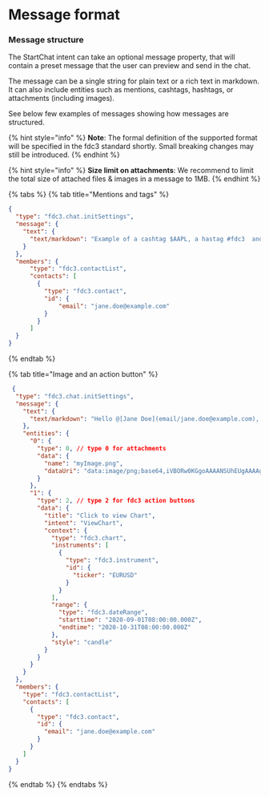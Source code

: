 # Message format

### **Message structure**

The StartChat intent can take an optional message property, that will contain a preset message that the user can preview and send in the chat.

The message can be a single string for plain text or a rich text in markdown. It can also include entities such as mentions, cashtags, hashtags, or attachments (including images).

See below few examples of messages showing how messages are structured.

{% hint style="info" %}
**Note**: The formal definition of the supported format will be specified in the fdc3 standard shortly. Small breaking changes may still be introduced.
{% endhint %}

{% hint style="info" %}
**Size limit on attachments**: We recommend to limit the total size of attached files & images in a message to 1MB.
{% endhint %}

{% tabs %}
{% tab title="Mentions and tags" %}
```json
{
  "type": "fdc3.chat.initSettings",
  "message": {
    "text": {
      "text/markdown": "Example of a cashtag $AAPL, a hastag #fdc3  and a mention @[Jane Doe](email/jane.doe@example.com) !"
    }
  },
  "members": {
      "type": "fdc3.contactList",
      "contacts": [
        {
          "type": "fdc3.contact",
          "id": {
              "email": "jane.doe@example.com"
          }
        }
      ]
  }
}
```
{% endtab %}

{% tab title="Image and an action button" %}
```json
 {
  "type": "fdc3.chat.initSettings",
  "message": {
    "text": {
      "text/markdown": "Hello @[Jane Doe](email/jane.doe@example.com), can you see the image and chart attached? Could it affect the price of $AAPL? *italics* **bold**"
    },
    "entities": {
      "0": {
        "type": 0, // type 0 for attachments
        "data": {
          "name": "myImage.png",
          "dataUri": "data:image/png;base64,iVBORw0KGgoAAAANSUhEUgAAAAgAAAAIAQMAAAD+wSzIAAAABlBMVEX///+/v7+jQ3Y5AAAADklEQVQI12P4AIX8EAgALgAD/aNpbtEAAAAASUVORK5CYII"
        }
      },
      "1": {
        "type": 2, // type 2 for fdc3 action buttons
        "data": {
          "title": "Click to view Chart",
          "intent": "ViewChart",
          "context": {
            "type": "fdc3.chart",
            "instruments": [
              {
                "type": "fdc3.instrument",
                "id": {
                  "ticker": "EURUSD"
                }
              }
            ],
            "range": {
              "type": "fdc3.dateRange",
              "starttime": "2020-09-01T08:00:00.000Z",
              "endtime": "2020-10-31T08:00:00.000Z"
            },
            "style": "candle"
          }
        }
      }
    }
  },
  "members": {
    "type": "fdc3.contactList",
    "contacts": [
      {
        "type": "fdc3.contact",
        "id": {
          "email": "jane.doe@example.com"
        }
      }
    ]
  }
}
```
{% endtab %}
{% endtabs %}
